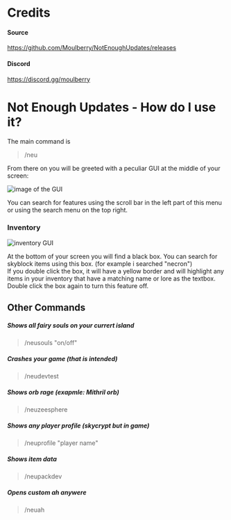 # Credits
#### Source
https://github.com/Moulberry/NotEnoughUpdates/releases
#### Discord
https://discord.gg/moulberry

# Not Enough Updates - How do I use it?

The main command is 
> /neu

From there on you will be greeted with a peculiar GUI at the middle of your screen:

![image of the GUI](https://cdn.discordapp.com/attachments/532527785164406786/829732923246641162/unknown.png)

You can search for features using the scroll bar in the left part of this menu or using the search menu on the top right.

### Inventory

![inventory GUI](https://cdn.discordapp.com/attachments/532527785164406786/829736203594891314/unknown.png)

At the bottom of your screen you will find a black box. You can search for skyblock items using this box. (for example i searched "necron")   
If you double click the box, it will have a yellow border and will highlight any items in your inventory that have a matching name or lore as the textbox.
Double click the box again to turn this feature off.

## Other Commands

##### Shows all fairy souls on your currert island
> /neusouls "on/off"      

##### Crashes your game (that is intended)
> /neudevtest     

##### Shows orb rage (exapmle: Mithril orb)
> /neuzeesphere     

##### Shows any player profile (skycrypt but in game)
> /neuprofile "player name"     

##### Shows item data
> /neupackdev         

##### Opens custom ah anywere
> /neuah      
